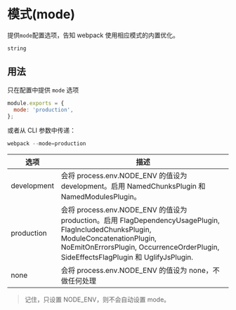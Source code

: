 # 模式(mode)

提供`mode`配置选项，告知 webpack 使用相应模式的内置优化。

`string`

## 用法

只在配置中提供 `mode` 选项

```javascript
module.exports = {
  mode: 'production',
};
```

或者从 CLI 参数中传递：

```javascript
webpack --mode=production
```

| 选项        | 描述                                                                                                                                                                                                                      |
| ----------- | ------------------------------------------------------------------------------------------------------------------------------------------------------------------------------------------------------------------------- |
| development | 会将 process.env.NODE_ENV 的值设为 development。启用 NamedChunksPlugin 和 NamedModulesPlugin。                                                                                                                            |
| production  | 会将 process.env.NODE_ENV 的值设为 production。启用 FlagDependencyUsagePlugin, FlagIncludedChunksPlugin, ModuleConcatenationPlugin, NoEmitOnErrorsPlugin, OccurrenceOrderPlugin, SideEffectsFlagPlugin 和 UglifyJsPlugin. |
| none        | 会将 process.env.NODE_ENV 的值设为 none，不做任何处理                                                                                                                                                                     |

> 记住，只设置 NODE_ENV，则不会自动设置 mode。
